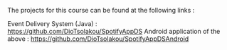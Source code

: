 The projects for this course can be found at the following links :

Event Delivery System (Java) : https://github.com/DioTsolakou/SpotifyAppDS
Android application of the above : https://github.com/DioTsolakou/SpotifyAppDSAndroid
